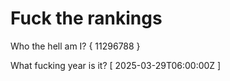 # Fuck the rankings

Who the hell am I?
{ 11296788 }

What fucking year is it?
[ 2025-03-29T06:00:00Z ]
